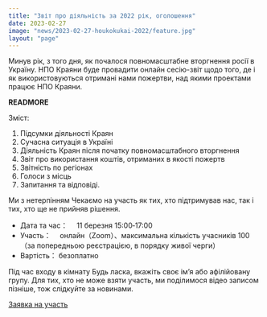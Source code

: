 ```yaml
---
title: "Звіт про діяльність за 2022 рік, оголошення"
date: 2023-02-27
image: "news/2023-02-27-houkokukai-2022/feature.jpg"
layout: "page"
---
```


Минув рік, з того дня, як почалося повномасштабне вторгнення росії в Україну. НПО Краяни буде провадити онлайн сесію-звіт щодо того, де і як використовуються отримані нами пожертви, над якими проектами працює НПО Краяни.

__READMORE__


Зміст:

1. Підсумки діяльності Краян
2. Сучасна ситуація в Україні
3. Діяльність Краян після початку повномасштабного вторгнення
4. Звіт про використання коштів, отриманих в якості пожертв
5. Звітність по регіонах
6. Голоси з місць
7. Запитання та відповіді.

Ми з нетерпінням Чекаємо на участь як тих, хто підтримував нас, так і тих, хто ще не прийняв рішення.

* Дата та час：　 11 березня 15:00‐17:00
* Участь：　 онлайн（Zoom）、максимальна кількість учасників 100（за попередньою реєстрацією, в порядку живої черги）
* Вартість： безоплатно


Під час входу в кімнату Будь ласка, вкажіть своє ім’я або афілійовану групу.
Для тих, хто не може взяти участь, ми поділимося відео записом пізніше, тож слідкуйте за новинами.

<a href="https://forms.gle/qrQTVAbdw656Srpj7" target=_blank class="btn btn-primary">Заявка на участь</a>
